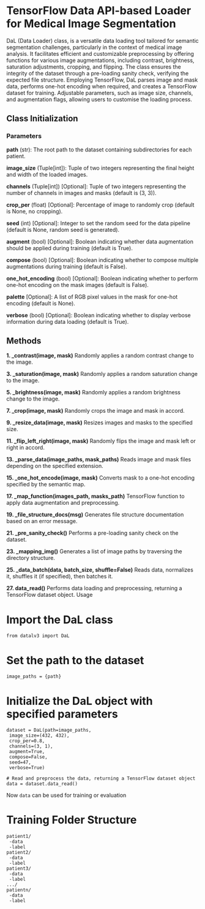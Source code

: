 # TensorFlow Data API-based Loader for Medical Image Segmentation

DaL (Data Loader) class, is a versatile data loading tool tailored for semantic segmentation challenges, particularly in the context of medical image analysis. It facilitates efficient and customizable preprocessing by offering functions for various image augmentations, including contrast, brightness, saturation adjustments, cropping, and flipping. The class ensures the integrity of the dataset through a pre-loading sanity check, verifying the expected file structure. Employing TensorFlow, DaL parses image and mask data, performs one-hot encoding when required, and creates a TensorFlow dataset for training. Adjustable parameters, such as image size, channels, and augmentation flags, allowing users to customise the loading process.

## Class Initialization

### Parameters

**path** (str): The root path to the dataset containing subdirectories for each patient.

**image_size** (Tuple[int]): Tuple of two integers representing the final height and width of the loaded images.

**channels** (Tuple[int]) [Optional]: Tuple of two integers representing the number of channels in images and masks (default is (3, 3)).

**crop_per** (float) [Optional]: Percentage of image to randomly crop (default is None, no cropping).

**seed** (int) [Optional]: Integer to set the random seed for the data pipeline (default is None, random seed is generated).

**augment** (bool) [Optional]: Boolean indicating whether data augmentation should be applied during training (default is True).

**compose** (bool) [Optional]: Boolean indicating whether to compose multiple augmentations during training (default is False).

**one_hot_encoding** (bool) [Optional]: Boolean indicating whether to perform one-hot encoding on the mask images (default is False).

**palette** [Optional]: A list of RGB pixel values in the mask for one-hot encoding (default is None).

**verbose** (bool) [Optional]: Boolean indicating whether to display verbose information during data loading (default is True).

## Methods

**1. _contrast(image, mask)**
Randomly applies a random contrast change to the image.

**3. _saturation(image, mask)**
Randomly applies a random saturation change to the image.

**5. _brightness(image, mask)**
Randomly applies a random brightness change to the image.

**7. _crop(image, mask)**
Randomly crops the image and mask in accord.

**9. _resize_data(image, mask)**
Resizes images and masks to the specified size.

**11. _flip_left_right(image, mask)**
Randomly flips the image and mask left or right in accord.

**13. _parse_data(image_paths, mask_paths)**
Reads image and mask files depending on the specified extension.

**15. _one_hot_encode(image, mask)**
Converts mask to a one-hot encoding specified by the semantic map.

**17. _map_function(images_path, masks_path)**
TensorFlow function to apply data augmentation and preprocessing.

**19. _file_structure_docs(msg)**
Generates file structure documentation based on an error message.

**21. _pre_sanity_check()**
Performs a pre-loading sanity check on the dataset.

**23. _mapping_img()**
Generates a list of image paths by traversing the directory structure.

**25. _data_batch(data, batch_size, shuffle=False)**
Reads data, normalizes it, shuffles it (if specified), then batches it.

**27. data_read()**
Performs data loading and preprocessing, returning a TensorFlow dataset object.
Usage

# Import the DaL class

```
from datalv3 import DaL
```

# Set the path to the dataset

```
image_paths = {path}
```

# Initialize the DaL object with specified parameters

```
dataset = DaL(path=image_paths,
 image_size=(432, 432),
 crop_per=0.8,
 channels=(3, 1),
 augment=True,
 compose=False,
 seed=47,
 verbose=True)

# Read and preprocess the data, returning a TensorFlow dataset object
data = dataset.data_read()

```
Now `data` can be used for training or evaluation 

# Training Folder Structure

```
patient1/
 -data
 -label
patient2/
 -data
 -label
patient3/
 -data
 -label
.../
patientn/
 -data
 -label
```
